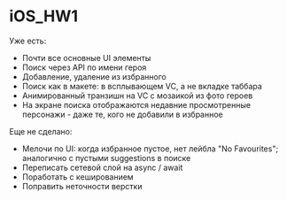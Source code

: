 # iOS_HW1

Уже есть: 
* Почти все основные UI элементы
* Поиск через API по имени героя
* Добавление, удаление из избранного
* Поиск как в макете: в всплывающем VC, а не вкладке таббара
* Анимированный транзишн на VC с мозаикой из фото героев
* На экране поиска отображаются недавние просмотренные персонажи - даже те, кого не добавили в избранное

Еще не сделано:
* Мелочи по UI: когда избранное пустое, нет лейбла "No Favourites"; аналогично с пустыми suggestions в поиске
* Переписать сетевой слой на async / await
* Поработать с кешированием
* Поправить неточности верстки

